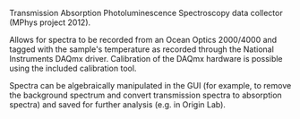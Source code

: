 Transmission Absorption Photoluminescence Spectroscopy data collector (MPhys project 2012).

Allows for spectra to be recorded from an Ocean Optics 2000/4000 and tagged with the sample's temperature as recorded through the National Instruments DAQmx driver.  Calibration of the DAQmx hardware is possible using the included calibration tool.

Spectra can be algebraically manipulated in the GUI (for example, to remove the background spectrum and convert transmission spectra to absorption spectra) and saved for further analysis (e.g. in Origin Lab).